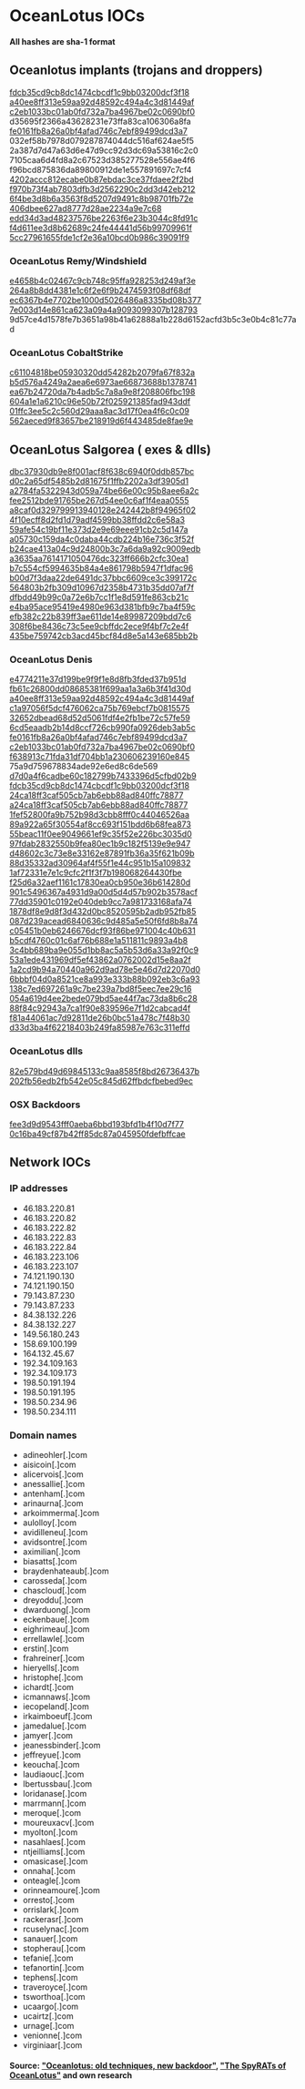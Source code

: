 # OceanLotus IOCs

#### All hashes are sha-1 format

## Oceanlotus implants (trojans and droppers)

[fdcb35cd9cb8dc1474cbcdf1c9bb03200dcf3f18](https://www.virustotal.com/es/file/4ab2df974e5e563f611d7267916a00c18f819f5b8770ffcfadc5e1959047fb8e/analysis/)  
[a40ee8ff313e59aa92d48592c494a4c3d81449af](https://www.virustotal.com/es/file/bdb83301a470d202480274df161638f83f8f26e7dda131a11b89a5a3d8259c73/analysis/)  
[c2eb1033bc01ab0fd732a7ba4967be02c0690bf0](https://www.virustotal.com/es/file/8f00c2dab8cc32e0052b7779de0bdc8faa385e890415555e86efdfc3b01cc504/analysis/)  
d35695f2366a43628231e73ffa83ca106306a8fa  
[fe0161fb8a26a0bf4afad746c7ebf89499dcd3a7](https://www.virustotal.com/es/file/a17d4568ad5f745d36fc17846d3e0edf63d4e3c9fccb9861579e957f7a560217/analysis/)  
032ef58b7978d079287874044dc516af624ae5f5  
2a387d7d47a63d6e47d9cc92d3dc69a53816c2c0  
7105caa6d4fd8a2c67523d385277528e556ae4f6  
f96bcd875836da89800912de1e557891697c7cf4  
[4202accc812ecabe0b87ebdac3ce37fdaee2f2bd](https://www.virustotal.com/#/file/45243bd5eb94718bcc0b36d941989d9e2d8c9329c059c3e537513e7fa21e0f5a/detection)  
[f970b73f4ab7803dfb3d2562290c2dd3d42eb212](https://www.virustotal.com/#/file/7c2b7593bcabdb253ebcf4905367d6760f53ac118edb70a305502ef11a63ec12/details)  
[6f4be3d8b6a3563f8d5207d9491c8b98701fb72e](https://www.virustotal.com/#/file/b6242d27c437a44b670c7a9a8a6bd2a92f6c4d66615310fadad146605d73e600/details)  
[406dbee627ad8777d28ae2234a9e7c68](https://www.virustotal.com/#/file/6b2a24e2818efff0e4571ae24f1aaffb9745c8b1426bfa57e6a7c067a7a074f8/detection)  
[edd34d3ad48237576be2263f6e23b3044c8fd91c](https://www.virustotal.com/#/file/6b2a24e2818efff0e4571ae24f1aaffb9745c8b1426bfa57e6a7c067a7a074f8/details)  
[f4d611ee3d8b62689c24fe44441d56b99709961f](https://www.virustotal.com/#/file/a87a14347dfa87128a5e5eb85067dbb6aac9d28484c08923c55c36ab1a3a99fa/detection)  
[5cc27961655fde1cf2e36a10bcd0b986c39091f9](https://www.virustotal.com/#/file/e13cd452c0d9b8fa1a6f3a3b8722e35870efa0bec90bedf4eb757a9fe4c0c27b/detection)  


### OceanLotus Remy/Windshield

[e4658b4c02467c9cb748c95ffa928253d249af3e](https://www.virustotal.com/#/file/d2619dd966f942d9870e7728d4fb238f83b5769d84f0850e3df35ab167da3a41/details)  
[264a8b8dd4381e1c6f2e6f9b2474593f08df68df](https://www.virustotal.com/#/file/5e1d794cb53d10f3e0759347254a7a6c54005da1a4382574653fca5bd6d7ef88/details)  
[ec6367b4e7702be1000d5026486a8335bd08b377](https://www.virustotal.com/#/file/9b237ec0a5e87be62c32ad795c2b5ff43134de4f9426398593bd7efcff90cf98/details)  
[7e003d14e861ca623a09a4a9093099307b128793](https://www.virustotal.com/#/file/cb62e646b5b62db41b3b28709ea49ea4a941599a00cbde1bca2144f11fac8422/details)
9d57ce4d1578fe7b3651a98b41a62888a1b228d6152acfd3b5c3e0b4c81c77ad  

### OceanLotus CobaltStrike

[c61104818be05930320dd54282b2079fa67f832a](https://www.virustotal.com/#/file/16fdb8f388f5a8737130d952f752fc9201ffde8549ae583c7582ab01147d171d/details)  
[b5d576a4249a2aea6e6973ae66873688b1378741](https://www.virustotal.com/#/file/82369d8e376beb0c26d93e16f9794139163ce14e394d113a84a40f96bcde0cbb/details)  
[ea67b24720da7b4adb5c7a8a9e8f208806fbc198](https://www.virustotal.com/#/file/5c0cda1f5f7e69ec3d2b9c6c129f3b0509af84ff6e6f4b18b401f37777096027/details)  
[604a1e1a6210c96e50b72f025921385fad943ddf](https://www.virustotal.com/#/file/8f667d56778a2c1d68fc33be1870ea0c5fda7173c8875eddb31a2a4a3b406f55/detection)    
[01ffc3ee5c2c560d29aaa8ac3d17f0ea4f6c0c09](https://www.virustotal.com/#/file/9afd2ccb1e2c434d296a6fa54fa5425c827e4172947c05a7db226076996a3715/details)  
[562aeced9f83657be218919d6f443485de8fae9e](https://www.virustotal.com/#/file/e19fc649fe55d73eff5b1e3f7180d777fbc5d481855f0b4e8eb0b78a25212353/details)  

## OceanLotus Salgorea ( exes & dlls)

[dbc37930db9e8f001acf8f638c6940f0ddb857bc](https://www.virustotal.com/#/file/e6594d11244357537fa3ef5292cb52ccbd7c8f26a277f7003ade80964351878f/details)  
[d0c2a65df5485b2d81675f1ffb2202a3df3905d1](https://www.virustotal.com/#/file/d3cf53d74868625d4ee00e367162798f829acf532bad69cf1b7ce959de0e072a/details)  
[a2784fa5322943d059a74be66e00c95b8aee6a2c](https://www.virustotal.com/#/file/a70e7d11fb221210b50691d2904712313bc94370dd7893bf1bf4501018a112a9/detection)  
[fee2512bde91765be267d54ee0c6af1f4eaa0555](https://www.virustotal.com/#/file/0009f9789f0b3fd20e9a2c48ab36bbca322cdf050fc8d3ebe7e12b470a0e4551/detection)  
[a8caf0d329799913940128e242442b8f94965f02](https://www.virustotal.com/#/file/34ae9148a4db9993110e4fe4a0f8e9db17790b036ea0f5c236f53cbf845dd2a3/details)  
[4f10ecff8d2fd1d79adf4599bb38ffdd2c6e58a3](https://www.virustotal.com/#/file/3cc166273476ebaf4d083e444914bdecf39a3faac5d049800859988b9c9c91b1/details)  
[59afe54c19bf11e373d2e9e69eee91cb2c5d147a](https://www.virustotal.com/#/file/6b560e2fc0be10d0ffd9e5440101f083ed7f5328735df79fd6c537c61bfcfe88/details)  
[a05730c159da4c0daba44cdb224b16e736c3f52f](https://www.virustotal.com/#/file/7477db2fab4dc77213008682e3302d6dd30e3963885f0a156d14bd067fa5b5cc/details)  
[b24cae413a04c9d24800b3c7a6da9a92c9009edb](https://www.virustotal.com/#/file/75835af4e772ead0e9faddd59328c44ab9a5b80f7df64f7d2ef18f94483c08de/details)  
[a3635aa7614171050476dc323ff666b2cfc30ea1](https://www.virustotal.com/#/file/73bdfeed3b4385fbc237fd2d8b60a1e0e13b147046b951ef9f237cecd2d7006d/details)  
[b7c554cf5994635b84a4e861798b5947f1dfac96](https://www.virustotal.com/#/file/0528e2fa94f3b1253fe6c6a53452364568767253954630ab5cc141e41690ea43/details)  
[b00d7f3daa22de6491dc37bbc6609ce3c399172c](https://www.virustotal.com/#/file/26529af7782a902c04ae01898c8b14c9f01302165335858ad666b10532584254/details)  
[564803b2fb309d10967d2358b4731b35dd07af7f](https://www.virustotal.com/#/file/30d6a4b9c41225c22b3d1bf2f1eab3d1c57c8b1a69502eab076a4f97f14023ac/details)  
[dfbdd49b99c0a72e6b7cc1f1e8d591fe863cb21c](https://www.virustotal.com/#/file/08744b41169f163d1fde59f98f4702cef46632a50b7c2bcbda60ae6626170a3b/details)  
[e4ba95ace95419e4980e963d381bfb9c7ba4f59c](https://www.virustotal.com/#/file/e22d2c3e78908a2a8301755da5927132f24bd3a2d5957b7d379febd46b20d163/details)  
[efb382c22b839ff3ae611de14e89987209bdd7c6](https://www.virustotal.com/#/file/16a608f88ef13ebdb2287482aa29629e7b34664cf133ab7d653c15808e92f8fa/details)  
[308f6be8436c73c5ee9cbffdc2ece9f4bf7c2e4f](https://www.virustotal.com/#/file/13221bc0b7ee8f2ee265231134baa29624b7480e577f194b84a8652c67403150/details)  
[435be759742cb3acd45bcf84d8e5a143e685bb2b](https://www.virustotal.com/#/file/a40741b588147021ec0e9908857a2938f1d9bab73ebde18d2ea77feac053b1dc/details)  

### OceanLotus Denis

[e4774211e37d199be9f9f1e8d8fb3fded37b951d](https://www.virustotal.com/#/file/b6b872de14275866bed7d9a7f685a382a29fa298394d21cdd365de452db5a3c8/detection)  
[fb61c26800dd08685381f699aa1a3a6b3f41d30d](https://www.virustotal.com/#/file/5dff6bc9e8898f2ed09ced9ac23b7e4d867e90c3efbe42726edcb01ecb0b1673/details)  
[a40ee8ff313e59aa92d48592c494a4c3d81449af](https://www.virustotal.com/#/file/bdb83301a470d202480274df161638f83f8f26e7dda131a11b89a5a3d8259c73/details)  
[c1a97056f5dcf476062ca75b769ebcf7b0815575](https://www.virustotal.com/#/file/198e3c9e6f3dbcf586ac90486187ebfffdeb1c5d663131fc60c45451b04cce7a/detection)  
[32652dbead68d52d5061fdf4e2fb1be72c57fe59](https://www.virustotal.com/#/file/5091430fac8b608ac612c35a1e29ce47cdeb22429657460dddc660727806b511/details)  
[6cd5eaadb2b14d8ccf726cb990fa0926deb3ab5c](https://www.virustotal.com/#/file/143086b59fae55f79c072e7a18c3b245443e3715701324bebd983e59f425ba8e/detection)  
[fe0161fb8a26a0bf4afad746c7ebf89499dcd3a7](https://www.virustotal.com/#/file/a17d4568ad5f745d36fc17846d3e0edf63d4e3c9fccb9861579e957f7a560217/detection)  
[c2eb1033bc01ab0fd732a7ba4967be02c0690bf0](https://www.virustotal.com/#/file/8f00c2dab8cc32e0052b7779de0bdc8faa385e890415555e86efdfc3b01cc504/detection)  
[f638913c71fda31df704bb1a230606239160e845](https://www.virustotal.com/#/file/890e5bd2650399d7fc3b543e8d1e65c0385f4d6003186245c8574c1913ca5d64/detection)  
75a9d759678834ade92e6ed8c6de569  
[d7d0a4f6cadbe60c182799b7433396d5cfbd02b9](https://www.virustotal.com/#/file/c24e6d402a5adf1ece2d6a3dbe270e0904d43119d68e7862555505825a273cad/details)  
[fdcb35cd9cb8dc1474cbcdf1c9bb03200dcf3f18](https://www.virustotal.com/#/file/4ab2df974e5e563f611d7267916a00c18f819f5b8770ffcfadc5e1959047fb8e/detection)  
[24ca18ff3caf505cb7ab6ebb88ad840ffc78877](https://www.virustotal.com/#/file/d7549b1ddd668c5706b680654b2c39b6e401c55ecf25d0c4b1bff6468426e7ed/detection)  
[a24ca18ff3caf505cb7ab6ebb88ad840ffc78877](https://www.virustotal.com/#/file/d7549b1ddd668c5706b680654b2c39b6e401c55ecf25d0c4b1bff6468426e7ed/detection)  
[1fef52800fa9b752b98d3cbb8fff0c44046526aa](https://www.virustotal.com/#/file/087ef9f7ce4681d49c6fa8842785fedef21461f160a34fc37c75fed26ddfa91e/detection)  
[89a922a65f30554af8cc693f151bdd6b68fea873](https://www.virustotal.com/#/file/10b09f64d75d748726a9b6a8880c6cd3cf8bcdb55c6b52e9a65940b27894f8e5/detection)  
[55beac11f0ee9049661ef9c35f52e226bc3035d0](https://www.virustotal.com/#/file/155b13e582adeab564c60a1091b4dccc43ed78db290aa3e2da7e8bc1e039770c/detection)  
[97fdab2832550b9fea80ec1b9c182f5139e9e947](https://www.virustotal.com/#/file/699eb46678331ec02318bfcab291125ed707e6ab2b68ca18a5680fcd850c12f6/detection)  
[d48602c3c73e8e33162e87891fb36a35f621b09b](https://www.virustotal.com/#/file/7f38efc01d7388df1a00500b5e9c857e47501066b49a8fcb8324378daab32d1e/detection)  
[88d35332ad30964af4f55f1e44c951b15a109832](https://www.virustotal.com/#/file/808a06b2726c642449d53dc01080a61bef3851eab9e0a99e44e3bbd19a74b63a/detection)  
[1af72331e7e1c9cfc2f1f3f7b198068264430fbe](https://www.virustotal.com/#/file/bb5114227ab5bb2e6bde5bcd876e437f72998ee88d27f7cbb15828c82666bef1/detection)  
[f25d6a32aef1161c17830ea0cb950e36b614280d](https://www.virustotal.com/#/file/c8baddcd5967b502106f408cbe770c2af0256d6d0fcd11893719c0ecc8bc6cfd/details)  
[901c5496367a4931d9a00d5d4d57b902b3578acf](https://www.virustotal.com/#/file/cb999fb3a5982c6b59fdfcd9e9a5fbf5727a48faf25f66e8e1664b9b807b7d29/detection)  
[77dd35901c0192e040deb9cc7a981733168afa74](https://www.virustotal.com/#/file/ce478c8aabc980083a62f4ce4b040f1068e648d7cf6f3f94f283fd620eb8da24/detection)  
[1878df8e9d8f3d432d0bc8520595b2adb952fb85](https://www.virustotal.com/#/file/d957bccabad8af0e1b7fb7b7dd11a06d37656123ac97d353e1e93f0e72f35d49/detection)  
[087d239acead6840636c9d485a5e50f6fd8b8a74](https://www.virustotal.com/#/file/ea2c54dc6a9cb33817f9967a20a841764e82b9bb399d6a8791c1fcb0dc6faa2f/detection)  
[c05451b0eb6246676dcf93f86be971004c40b631](https://www.virustotal.com/#/file/12c2c3566c29f80478277e0f96b79fc85b9e86ebf16505d8f2d7877a6204f860/detection)  
[b5cdf4760c01c6af76b688e1a511811c9893a4b8](https://www.virustotal.com/#/file/f58a9713e22318e0b7bec000b886b378af5aa06a7c960496a04d3e74db368fd3/detection)  
[3c4bb689ba9e055d1bb8ac5a5b53d6a33a92f0c9](https://www.virustotal.com/#/file/ff37aff31e0dcc9bc51b29fc5ea1e671de6e59d1fca51c681b3b0d52687ae73f/detection)  
[53a1ede431969df5ef43862a0762002d15e8aa2f](https://www.virustotal.com/#/file/5d0baa165715d710edd4b202d9e6494f1061159521ba0b2474556e3bfe481ba1/detection)  
[1a2cd9b94a70440a962d9ad78e5e46d7d22070d0](https://www.virustotal.com/#/file/f5872f49943c39b73026fc3982b85330953a138cc27c23487a28103337bfdbb5/detection)  
[6bbbf04d0a8521ce8a993e333b88b092eb3c6a93](https://www.virustotal.com/#/file/c70aceebfe9df5541e3a323928867d98ae6edcbd6ab7114b9f2da4dd45502cfe/detection)  
[138c7ed697261a9c7be239a7bd8f5eec7ee29c16](https://www.virustotal.com/#/file/b2e7b34ece74ff87845c55068dff207552bc90d28f6622c52d7aa54347255700/details)  
[054a619d4ee2bede079bd5ae44f7ac73da8b6c28](https://www.virustotal.com/#/file/85b2d3c74e6a662657f04ec58e5519338fd16fa955773c826e34e3eefd06e3c2/detection)  
[88f84c92943a7ca1f90e839596e7f1d2cabcad4f](https://www.virustotal.com/#/file/857462a7a466e1f6934b6b313d7d3adaf14ca92fc8eabd820f6bf1eda29c093c/detection)  
[f81a44061ac7d92811de26b0bc51a478c7f48b30](https://www.virustotal.com/#/file/36c62261ba32b9a2d81c1c3ac9e317c52c76ebe57cecd620ce646c7c94f994f9/detection)  
[d33d3ba4f62218403b249fa85987e763c311effd](https://www.virustotal.com/#/file/c55ff0bb70b704eff1eee8d21a6c2e6fbc06eb1d5fcbb030fdaebebd9f8decf3/detection)  



### OceanLotus dlls

[82e579bd49d69845133c9aa8585f8bd26736437b](https://www.virustotal.com/es/file/06dec0082eac094dc0b4b3de8854f190f1d3112dada0d414d9a085a0ee309199/analysis/)  
[202fb56edb2fb542e05c845d62ffbdcfbebed9ec](https://www.virustotal.com/es/file/4ce7c9e9ca6f785921921de4d0b75c5436cd0d760ac71ddb30b8c5a610ae34dd/analysis/)

### OSX Backdoors

[fee3d9d9543fff0aeba6bbd193bfd1b4f10d7f77](https://www.virustotal.com/#/file/12f941f43b5aba416cbccabf71bce2488a7e642b90a3a1cb0e4c75525abb2888/details)  
[0c16ba49cf87b42ff85dc87a045950fdefbffcae](https://www.virustotal.com/#/file/07154b7a45937f2f5a2cda5b701504b179d0304fc653edb2d0672f54796c35f7/detection)  


## Network IOCs

### IP addresses

* 46.183.220.81  
* 46.183.220.82  
* 46.183.222.82
* 46.183.222.83
* 46.183.222.84
* 46.183.223.106
* 46.183.223.107
* 74.121.190.130
* 74.121.190.150
* 79.143.87.230
* 79.143.87.233
* 84.38.132.226
* 84.38.132.227
* 149.56.180.243
* 158.69.100.199
* 164.132.45.67
* 192.34.109.163
* 192.34.109.173
* 198.50.191.194
* 198.50.191.195
* 198.50.234.96
* 198.50.234.111

### Domain names

* adineohler[.]com
* aisicoin[.]com
* alicervois[.]com
* anessallie[.]com
* antenham[.]com
* arinaurna[.]com
* arkoimmerma[.]com
* aulolloy[.]com
* avidilleneu[.]com
* avidsontre[.]com
* aximilian[.]com
* biasatts[.]com
* braydenhateaub[.]com
* carosseda[.]com
* chascloud[.]com
* dreyoddu[.]com
* dwarduong[.]com
* eckenbaue[.]com
* eighrimeau[.]com
* errellawle[.]com
* erstin[.]com
* frahreiner[.]com
* hieryells[.]com
* hristophe[.]com
* ichardt[.]com
* icmannaws[.]com
* iecopeland[.]com
* irkaimboeuf[.]com
* jamedalue[.]com
* jamyer[.]com
* jeanessbinder[.]com
* jeffreyue[.]com
* keoucha[.]com
* laudiaouc[.]com
* lbertussbau[.]com
* loridanase[.]com
* marrmann[.]com
* meroque[.]com
* moureuxacv[.]com
* myolton[.]com
* nasahlaes[.]com
* ntjeilliams[.]com
* omasicase[.]com
* onnaha[.]com
* onteagle[.]com
* orinneamoure[.]com
* orresto[.]com
* orrislark[.]com
* rackerasr[.]com
* rcuselynac[.]com
* sanauer[.]com
* stopherau[.]com
* tefanie[.]com
* tefanortin[.]com
* tephens[.]com
* traveroyce[.]com
* tsworthoa[.]com
* ucaargo[.]com
* ucairtz[.]com
* urnage[.]com
* venionne[.]com
* virginiaar[.]com

#### Source: ["Oceanlotus: old techniques, new backdoor"](https://www.welivesecurity.com/wp-content/uploads/2018/03/ESET_OceanLotus.pdf), ["The SpyRATs of OceanLotus"](https://www.cylance.com/content/dam/cylance-web/en-us/resources/knowledge-center/resource-library/reports/SpyRATsofOceanLotusMalwareWhitePaper.pdf) and own research



